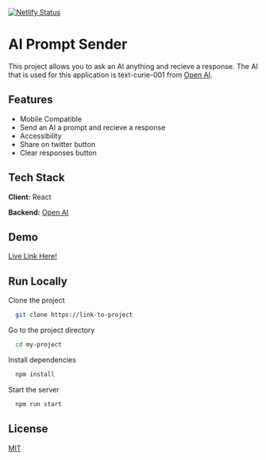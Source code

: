 [![Netlify Status](https://api.netlify.com/api/v1/badges/a1edbdfe-96a7-42a0-8e2b-1d1f5ca596a7/deploy-status)](https://app.netlify.com/sites/ai-prompt-sender/deploys)

# AI Prompt Sender

This project allows you to ask an AI anything and recieve a response. The AI that is used for this application is
text-curie-001 from [Open AI](https://beta.openai.com/).

## Features

-   Mobile Compatible
-   Send an AI a prompt and recieve a response
-   Accessibility
-   Share on twitter button
-   Clear responses button

## Tech Stack

**Client:** React

**Backend:** [Open AI](https://beta.openai.com/)

## Demo

[Live Link Here!](https://ai-prompt-sender.netlify.app/)

## Run Locally

Clone the project

```bash
  git clone https://link-to-project
```

Go to the project directory

```bash
  cd my-project
```

Install dependencies

```bash
  npm install
```

Start the server

```bash
  npm run start
```

## License

[MIT](https://choosealicense.com/licenses/mit/)
